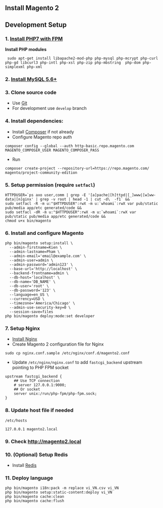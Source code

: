 ## Install Magento 2
## Development Setup

### 1. [Install PHP7 with FPM](3)
**Install PHP modules**
```
 sudo apt-get install libapache2-mod-php php-mysql php-mcrypt php-curl php-gd libcurl3 php-intl php-xsl php-zip php-mbstring  php-dom php-simplexml php-xml
```

### 2. [Install MySQL 5.6+](4)

### 3. Clone source code

- Use [Git](6)
- For development use `develop` branch

### 4. Install dependencies:

- Install [Composer](1) if not already
- Configure Magento repo auth

```
composer config --global --auth http-basic.repo.magento.com MAGENTO_COMPOSER_USER MAGENTO_COMPOSER_PASS
```

- Run 

```
composer create-project --repository-url=https://repo.magento.com/ magento/project-community-edition
```

### 5. Setup permission (require `setfacl`)

```
HTTPDUSER=`ps axo user,comm | grep -E '[a]pache|[h]ttpd|[_]www|[w]ww-data|[n]ginx' | grep -v root | head -1 | cut -d\  -f1` &&
sudo setfacl -R -m u:"$HTTPDUSER":rwX -m u:`whoami`:rwX var pub/static pub/media app/etc generated/code &&
sudo setfacl -dR -m u:"$HTTPDUSER":rwX -m u:`whoami`:rwX var pub/static pub/media app/etc generated/code &&
chmod u+x bin/magento
```

### 6. Install and configure Magento

```
php bin/magento setup:install \
  --admin-firstname=Kien \
  --admin-lastname=Pham \
  --admin-email='email@example.com' \
  --admin-user=admin \
  --admin-password='admin123' \
  --base-url='http://localhost' \
  --backend-frontname=admin \
  --db-host='localhost' \
  --db-name='DB_NAME' \
  --db-user='root' \
  --db-password='123' \
  --language=en_US \
  --currency=USD \
  --timezone='America/Chicago' \
  --admin-use-security-key=0 \
  --session-save=files
php bin/magento deploy:mode:set developer
```

### 7. Setup Nginx

- [Install Nginx](2)
- Create Magento 2 configuration file for Nginx

```
sudo cp nginx.conf.sample /etc/nginx/conf.d/magento2.conf
```

- Update `/etc/nginx/nginx.conf` to add `fastcgi_backend` upstream pointing to PHP FPM socket

```
upstream fastcgi_backend {
    ## Use TCP connection
    # server 127.0.0.1:9000;
    ## Or socket
    server unix:/run/php-fpm/php-fpm.sock;
}
```

### 8. Update host file if needed

`/etc/hosts`

```
127.0.0.1 magento2.local
```

### 9. Check <http://magento2.local>

### 10. (Optional) Setup Redis

- Install [Redis](5)

[1]: <http://getcomposer.org/>
[2]: <http://nginx.org/en/docs/install.html>
[3]: <http://php.net/manual/en/install.php>
[4]: <http://dev.mysql.com/doc/refman/5.7/en/installing.html>
[5]: <http://redis.io/download>
[6]: <https://git-scm.com/>

### 11. Deploy language
```
php bin/magento i18n:pack -m replace vi_VN.csv vi_VN
php bin/magento setup:static-content:deploy vi_VN
php bin/magento cache:clean
php bin/magento cache:flush
```
